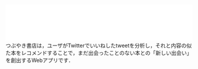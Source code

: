 ![つぶやき書店](static/img/logo_white-04.png)
つぶやき書店は，ユーザがTwitterでいいねしたtweetを分析し，それと内容の似た本をレコメンドすることで，まだ出会ったことのない本との「新しい出会い」を創出するWebアプリです．

